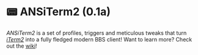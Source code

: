 # 📟 ANSiTerm2 (0.1a)

_ANSiTerm2_ is a set of profiles, triggers and meticulous tweaks that turn [_iTerm2_](https://www.iterm2.com) into
a fully fledged modern BBS client! Want to learn more? Check out the [wiki](https://github.com/watbulb/ANSiTerm2/wiki)!
